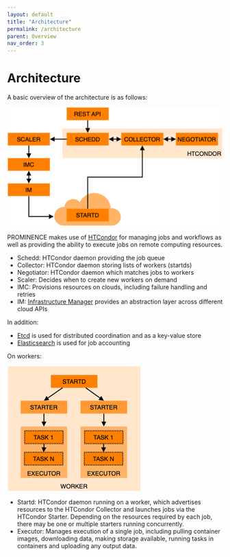 ```yaml
---
layout: default
title: "Architecture"
permalink: /architecture
parent: Overview
nav_order: 3
---
```

# Architecture

A basic overview of the architecture is as follows:

![Architecture overview](architecture-overview.png)

PROMINENCE makes use of [HTCondor](https://htcondor.org/) for managing jobs and workflows as well as providing the ability to
execute jobs on remote computing resources.
* Schedd: HTCondor daemon providing the job queue
* Collector: HTCondor daemon storing lists of workers (startds)
* Negotiator: HTCondor daemon which matches jobs to workers
* Scaler: Decides when to create new workers on demand
* IMC: Provisions resources on clouds, including failure handling and retries
* IM: [Infrastructure Manager](https://www.grycap.upv.es/im/index.php) provides an abstraction layer across different cloud APIs

In addition:
* [Etcd](https://etcd.io/) is used for distributed coordination and as a key-value store
* [Elasticsearch](https://www.elastic.co/) is used for job accounting

On workers:

![Worker overview](worker.png)

* Startd: HTCondor daemon running on a worker, which advertises resources to the HTCondor Collector and launches jobs via the HTCondor Starter. Depending on the resources required by each job, there may be one or multiple starters running concurrently.
* Executor: Manages execution of a single job, including pulling container images, downloading data, making storage available, running tasks in containers and uploading any output data.
